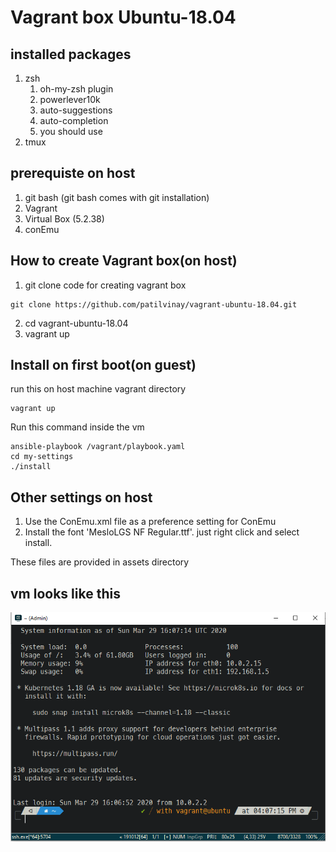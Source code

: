 # Vagrant box Ubuntu-18.04

## installed packages
1. zsh
    1. oh-my-zsh plugin
    2. powerlever10k
    3. auto-suggestions
    4. auto-completion
    5. you should use
2. tmux

## prerequiste on host
1. git bash (git bash comes with git installation)
2. Vagrant 
3. Virtual Box (5.2.38)
4. conEmu

## How to create Vagrant box(on host)
1. git clone code for creating vagrant box
```
git clone https://github.com/patilvinay/vagrant-ubuntu-18.04.git
```
2. cd vagrant-ubuntu-18.04
3. vagrant up

## Install on first boot(on guest)
run this on host machine vagrant directory
```
vagrant up
```
Run this command inside the vm
```
ansible-playbook /vagrant/playbook.yaml
cd my-settings
./install
```

## Other settings on host

1. Use the ConEmu.xml file as a preference setting for ConEmu
2. Install the font 'MesloLGS NF Regular.ttf'. just right click and select install.

These files are provided in assets directory
## vm looks like this
![image](./assets/img/vagrant-ssh.png)

